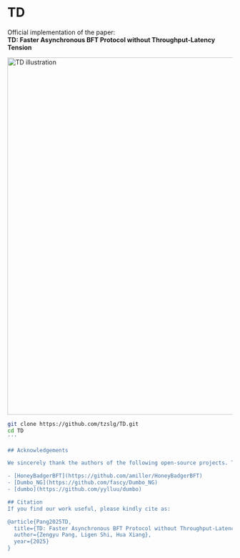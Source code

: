 # TD

Official implementation of the paper:  
**TD: Faster Asynchronous BFT Protocol without Throughput-Latency Tension**

<img width="800" alt="TD illustration" src="https://github.com/user-attachments/assets/890ad71e-d851-47d4-ad10-5c98c4fa3eb9" />

```bash
git clone https://github.com/tzslg/TD.git
cd TD
'''

## Acknowledgements

We sincerely thank the authors of the following open-source projects. Their excellent work provided valuable references for this implementation:

- [HoneyBadgerBFT](https://github.com/amiller/HoneyBadgerBFT)  
- [Dumbo_NG](https://github.com/fascy/Dumbo_NG)  
- [dumbo](https://github.com/yylluu/dumbo)  

## Citation
If you find our work useful, please kindly cite as:

@article{Pang2025TD,
  title={TD: Faster Asynchronous BFT Protocol without Throughput-Latency Tension},
  author={Zengyu Pang, Ligen Shi, Hua Xiang},
  year={2025}
}
